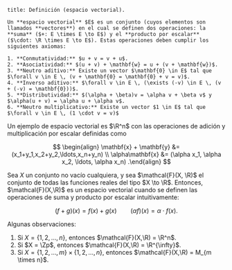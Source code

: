 ```ad-definition
title: Definición (espacio vectorial).

Un **espacio vectorial** $E$ es un conjunto (cuyos elementos son llamados **vectores**) en el cual se definen dos operaciones: la **suma** ($+: E \times E \to E$) y el **producto por escalar** ($\cdot: \R \times E \to E$). Estas operaciones deben cumplir los siguientes axiomas:

1. **Conmutatividad:** $u + v = v + u$.
2. **Asociatividad:** $(u + v) + \mathbf{w} = u + (v + \mathbf{w})$.
3. **Neutro aditivo:** Existe un vector $\mathbf{0} \in E$ tal que $\forall v \in E \, (v + \mathbf{0} = \mathbf{0} + v = v)$.
4. **Inverso aditivo:** $\forall v \in E \, (\exists (-v) \in E \, (v + (-v) = \mathbf{0}))$.
5. **Distributividad:** $(\alpha + \beta)v = \alpha v + \beta v$ y $\alpha(u + v) = \alpha u + \alpha v$.
6. **Neutro multiplicativo:** Existe un vector $1 \in E$ tal que $\forall v \in E \, (1 \cdot v = v)$

```

Un ejemplo de espacio vectorial es $\R^n$ con las operaciones de adición y multiplicación por escalar definidas como

$$
\begin{align}
\mathbf{x} + \mathbf{y} &= (x_1+y_1,x_2+y_2,\ldots,x_n+y_n) \\
 \alpha\mathbf{x} &= (\alpha x_1, \alpha x_2, \ldots, \alpha x_n)
.\end{align}
$$

Sea $X$ un conjunto no vacío cualquiera, y sea $\mathcal{F}(X, \R)$ el conjunto de todas las funciones reales del tipo $X \to \R$. Entonces, $\mathcal{F}(X,\R)$ es un espacio vectorial cuando se definen las operaciones de suma y producto por escalar intuitivamente:

$$
(f + g)(x) = f(x) + g(x) \qquad (\alpha f)(x) = \alpha \cdot f(x)
.$$

Algunas observaciones:

1. Si $X = \left\{ 1,2,\ldots,n \right\}$, entonces $\mathcal{F}(X,\R) = \R^n$.
2. Si $X = \Zp$, entonces $\mathcal{F}(X,\R) = \R^{\infty}$.
3. Si $X = \left\{ 1,2,\ldots,m \right\} \times \left\{ 1,2,\ldots,n \right\}$, entonces $\mathcal{F}(X,\R) = M_{m \times n}$.
